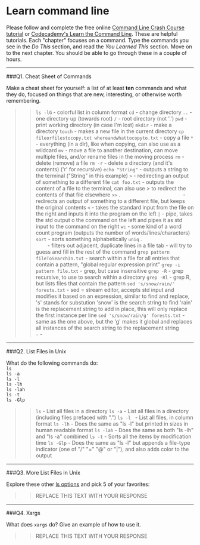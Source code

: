 # Learn command line

Please follow and complete the free online [Command Line Crash Course
tutorial](https://web.archive.org/web/20160708171659/http://cli.learncodethehardway.org/book/) or [Codecademy's Learn the Command Line](https://www.codecademy.com/learn/learn-the-command-line). These are helpful tutorials. Each "chapter" focuses on a command. Type the commands you see in the _Do This_ section, and read the _You Learned This_ section. Move on to the next chapter. You should be able to go through these in a couple of hours.

---

###Q1.  Cheat Sheet of Commands  

Make a cheat sheet for yourself: a list of at least **ten** commands and what they do, focused on things that are new, interesting, or otherwise worth remembering.

> > `ls -lG`                                              - colorful list in column format 
> > `cd`                                                  - change directory
> > `..`                                                  - one directory up (towards root)
> > `/`                                                   - root directory (not '.')
> > `pwd`                                                 - print working directory (in case I'm lost)
> > `mkdir`                                               - make a directory
> > `touch`                                               - makes a new file in the current directory
> > `cp fileorfilestocopy.txt whereandwhattocopyto.txt`   - copy a file
> > `*`                                                   - everything (in a dir), like when copying, can also use as a wildcard
> > `mv`                                                  - move a file to another destination, can move multiple files, and/or rename files in the moving process
> > `rm`                                                  - delete (remove) a file
> > `rm -r`                                               - delete a directory (and it's contents) ('r' for recursive)
> > `echo "String"`                                       - outputs a string to the terminal ("String" in this example)
> > `>`                                                   - redirecting an output of something to a different file
> > `cat foo.txt`                                         - outputs the content of a file to the terminal, can also use > to redirect the contents of that file elsewhere
> > `>>` .                                                - redirects an output of something to a different file, but keeps the original contents
> > `<`                                                   - takes the standard input from the file on the right and inputs it into the program on the left
> > `|`                                                   - pipe, takes the std output o the command on the left and pipes it as std input to the command on the right
> > `wc`                                                  - some kind of a word count program (outputs the number of words/lines/characters)
> > `sort`                                                - sorts something alphabetically
> > `uniq` .                                              - filters out adjacent, duplicate lines in a file
> > tab                                                   - will try to guess and fill in the rest of the command
> > `grep pattern fileToSearchIn.txt`                     - search within a file for all entries that contain a pattern, "global regular expression print"
> > `grep -i pattern file.txt`                            - grep, but case insensitive
> > `grep -R`                                             - grep recursive, to use to search within a directory
> > `grep -Rl`                                            - grep R, but lists files that contain the pattern
> > `sed 's/snow/rain/' forests.txt`                      - sed = stream editor, accepts std input and modifies it based on an expression, similar to find and replace, 's' stands for substution 'snow' is the search string to find 'rain' is the replacement string to add in place, this will only replace the first instance per line
> > `sed 's/snow/rain/g' forests.txt`                      - same as the one above, but the 'g' makes it global and replaces all instances of the search string to the replacement string
> > ``                                           -
> > ``                                           -


---

###Q2.  List Files in Unix   

What do the following commands do:  
`ls`  
`ls -a`  
`ls -l`  
`ls -lh`  
`ls -lah`  
`ls -t`  
`ls -Glp`  

> > `ls`       - List all files in a directory
> > `ls -a`    - List all files in a directory (including files prefaced with ".")
> > `ls -l`    - List all files, in column format
> > `ls -lh`   - Does the same as "ls -l" but printed in sizes in human readable format
> > `ls -lah`  - Does the same as both "ls -lh" and "ls -a" combined
> > `ls -t`    - Sorts all the items by modification time
> > `ls -Glp`  - Does the same as "ls -l" but appends a file-type indicator (one of "/" "=" "@" or "|"), and also adds color to the output

---

###Q3.  More List Files in Unix  

Explore these other [ls options](http://www.techonthenet.com/unix/basic/ls.php) and pick 5 of your favorites:

> > REPLACE THIS TEXT WITH YOUR RESPONSE

---

###Q4.  Xargs   

What does `xargs` do? Give an example of how to use it.

> > REPLACE THIS TEXT WITH YOUR RESPONSE

 


